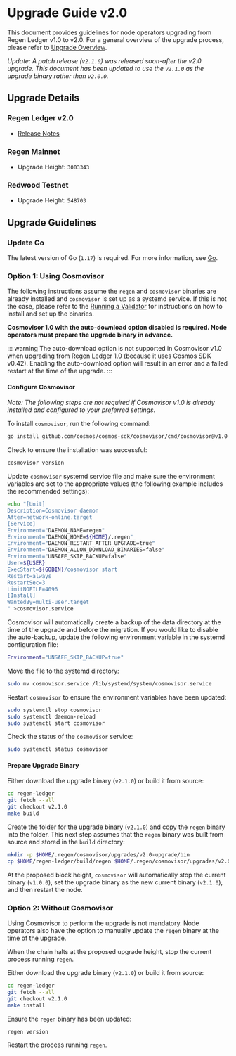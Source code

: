 # Upgrade Guide v2.0

This document provides guidelines for node operators upgrading from Regen Ledger v1.0 to v2.0. For a general overview of the upgrade process, please refer to [Upgrade Overview](./upgrade.md).

*Update: A patch release (`v2.1.0`) was released soon-after the v2.0 upgrade. This document has been updated to use the `v2.1.0` as the upgrade binary rather than `v2.0.0`.*

## Upgrade Details

### Regen Ledger v2.0

- [Release Notes](https://github.com/regen-network/regen-ledger/releases/tag/v2.0.0)

### Regen Mainnet

- Upgrade Height: `3003343`

### Redwood Testnet

- Upgrade Height: `548703`

## Upgrade Guidelines

### Update Go

The latest version of Go (`1.17`) is required. For more information, see [Go](https://golang.org/).

### Option 1: Using Cosmovisor

The following instructions assume the `regen` and `cosmovisor` binaries are already installed and `cosmovisor` is set up as a systemd service. If this is not the case, please refer to the [Running a Validator](../getting-started/running-a-validator.md#install-cosmovisor) for instructions on how to install and set up the binaries.

**Cosmovisor 1.0 with the auto-download option disabled is required. Node operators must prepare the upgrade binary in advance.**

::: warning
The auto-download option is not supported in Cosmovisor v1.0 when upgrading from Regen Ledger 1.0 (because it uses Cosmos SDK v0.42). Enabling the auto-download option will result in an error and a failed restart at the time of the upgrade.
:::

#### Configure Cosmovisor

*Note: The following steps are not required if Cosmovisor v1.0 is already installed and configured to your preferred settings.*

To install `cosmovisor`, run the following command:

```bash
go install github.com/cosmos/cosmos-sdk/cosmovisor/cmd/cosmovisor@v1.0
```

Check to ensure the installation was successful:

```bash
cosmovisor version
```

Update `cosmovisor` systemd service file and make sure the environment variables are set to the appropriate values (the following example includes the recommended settings):

```bash
echo "[Unit]
Description=Cosmovisor daemon
After=network-online.target
[Service]
Environment="DAEMON_NAME=regen"
Environment="DAEMON_HOME=${HOME}/.regen"
Environment="DAEMON_RESTART_AFTER_UPGRADE=true"
Environment="DAEMON_ALLOW_DOWNLOAD_BINARIES=false"
Environment="UNSAFE_SKIP_BACKUP=false"
User=${USER}
ExecStart=${GOBIN}/cosmovisor start
Restart=always
RestartSec=3
LimitNOFILE=4096
[Install]
WantedBy=multi-user.target
" >cosmovisor.service
```

Cosmovisor will automatically create a backup of the data directory at the time of the upgrade and before the migration. If you would like to disable the auto-backup, update the following environment variable in the systemd configuration file:

```bash
Environment="UNSAFE_SKIP_BACKUP=true"
```

Move the file to the systemd directory:

```bash
sudo mv cosmovisor.service /lib/systemd/system/cosmovisor.service
```

Restart `cosmovisor` to ensure the environment variables have been updated:

```bash
sudo systemctl stop cosmovisor
sudo systemctl daemon-reload
sudo systemctl start cosmovisor
```

Check the status of the `cosmovisor` service:

```bash
sudo systemctl status cosmovisor
```

#### Prepare Upgrade Binary

Either download the upgrade binary (`v2.1.0`) or build it from source:

```bash
cd regen-ledger
git fetch --all
git checkout v2.1.0
make build
```

Create the folder for the upgrade binary (`v2.1.0`) and copy the `regen` binary into the folder. This next step assumes that the `regen` binary was built from source and stored in the `build` directory:

```bash
mkdir -p $HOME/.regen/cosmovisor/upgrades/v2.0-upgrade/bin
cp $HOME/regen-ledger/build/regen $HOME/.regen/cosmovisor/upgrades/v2.0-upgrade/bin
```

At the proposed block height, `cosmovisor` will automatically stop the current binary (`v1.0.0`), set the upgrade binary as the new current binary (`v2.1.0`), and then restart the node.

### Option 2: Without Cosmovisor

Using Cosmovisor to perform the upgrade is not mandatory. Node operators also have the option to manually update the `regen` binary at the time of the upgrade.

When the chain halts at the proposed upgrade height, stop the current process running `regen`.

Either download the upgrade binary (`v2.1.0`) or build it from source:

```bash
cd regen-ledger
git fetch --all
git checkout v2.1.0
make install
```

Ensure the `regen` binary has been updated:

```bash
regen version
```

Restart the process running `regen`.
